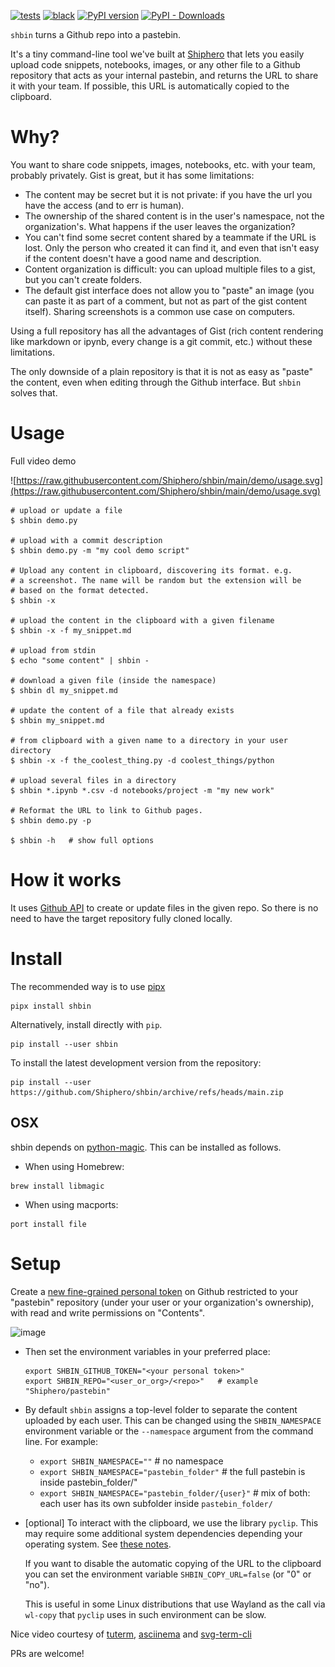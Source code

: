 [![tests](https://github.com/Shiphero/shbin/actions/workflows/pytest.yml/badge.svg?branch=main)](https://github.com/Shiphero/shbin/actions/workflows/pytest.yml)
[![black](https://github.com/Shiphero/shbin/actions/workflows/black.yml/badge.svg?branch=main)](https://github.com/Shiphero/shbin/actions/workflows/black.yml)
[![PyPI version](https://img.shields.io/pypi/v/shbin)](https://pypi.org/project/shbin/)
[![PyPI - Downloads](https://img.shields.io/pypi/dm/shbin)](https://libraries.io/pypi/shbin)

`shbin` turns a Github repo into a pastebin.

It's a tiny command-line tool we've built at
[Shiphero](http://shiphero.com) that lets you easily upload code
snippets, notebooks, images, or any other file to a Github repository
that acts as your internal pastebin, and returns the URL to share it
with your team. If possible, this URL is automatically copied to the
clipboard.

# Why?

You want to share code snippets, images, notebooks, etc. with your team,
probably privately. Gist is great, but it has some limitations:

- The content may be secret but it is not private: if you have the url
  you have the access (and to err is human).
- The ownership of the shared content is in the user's namespace, not
  the organization's. What happens if the user leaves the organization?
- You can't find some secret content shared by a teammate if the URL is
  lost. Only the person who created it can find it, and even that isn't
  easy if the content doesn't have a good name and description.
- Content organization is difficult: you can upload multiple files to
  a gist, but you can't create folders.
- The default gist interface does not allow you to "paste" an image (you
  can paste it as part of a comment, but not as part of the gist content
  itself). Sharing screenshots is a common use case on computers.

Using a full repository has all the advantages of Gist (rich content
rendering like markdown or ipynb, every change is a git commit, etc.)
without these limitations.

The only downside of a plain repository is that it is not as easy as
"paste" the content, even when editing through the Github interface.
But `shbin` solves that.

# Usage

Full video demo

![https://raw.githubusercontent.com/Shiphero/shbin/main/demo/usage.svg](https://raw.githubusercontent.com/Shiphero/shbin/main/demo/usage.svg)

```console
# upload or update a file
$ shbin demo.py

# upload with a commit description
$ shbin demo.py -m "my cool demo script"         

# Upload any content in clipboard, discovering its format. e.g.
# a screenshot. The name will be random but the extension will be
# based on the format detected.
$ shbin -x          

# upload the content in the clipboard with a given filename
$ shbin -x -f my_snippet.md 

# upload from stdin
$ echo "some content" | shbin -

# download a given file (inside the namespace)
$ shbin dl my_snippet.md     

# update the content of a file that already exists
$ shbin my_snippet.md

# from clipboard with a given name to a directory in your user directory
$ shbin -x -f the_coolest_thing.py -d coolest_things/python

# upload several files in a directory
$ shbin *.ipynb *.csv -d notebooks/project -m "my new work"   

# Reformat the URL to link to Github pages.
$ shbin demo.py -p

$ shbin -h   # show full options
```

# How it works

It
uses [Github API](https://docs.github.com/en/rest/repos/contents?apiVersion=2022-11-28#create-or-update-file-contents)
to create or update files in the given repo. So there is no need to
have the target repository fully cloned locally.

# Install

The recommended way is to use [pipx](https://pypa.github.io/pipx/)

```console
pipx install shbin 
```

Alternatively, install directly with `pip`.

```console
pip install --user shbin
```

To install the latest development version from the repository:

```console
pip install --user https://github.com/Shiphero/shbin/archive/refs/heads/main.zip
```

## OSX

shbin depends on
[python-magic](https://github.com/ahupp/python-magic#osx). This can be
installed as follows.

- When using Homebrew:

```console
brew install libmagic
```

- When using macports:

```console
port install file
```

# Setup

Create a [new fine-grained personal token](https://github.com/settings/personal-access-tokens/new)
on Github restricted to your "pastebin" repository (under your user or
your organization's ownership), with read and write permissions on
"Contents".

![image](https://user-images.githubusercontent.com/2355719/238758491-9d15e7e6-e4b7-43c8-a321-b65c968fc7e0.png)

- Then set the environment variables in your preferred place:

  ```
  export SHBIN_GITHUB_TOKEN="<your personal token>"
  export SHBIN_REPO="<user_or_org>/<repo>"   # example "Shiphero/pastebin"   
   ```

- By default `shbin` assigns a top-level folder to separate the content
  uploaded by each user. This can be changed using the `SHBIN_NAMESPACE`
  environment variable or the `--namespace` argument from the command
  line. For example:

    - `export SHBIN_NAMESPACE=""`        # no namespace
    - `export SHBIN_NAMESPACE="pastebin_folder"`  # the full pastebin is inside pastebin_folder/"
    - `export SHBIN_NAMESPACE="pastebin_folder/{user}"`   # mix of both: each user has its own subfolder
      inside `pastebin_folder/`

- [optional] To interact with the clipboard, we use the library `pyclip`.
  This may require some additional system dependencies
  depending your operating system.
  See [these notes](https://github.com/spyoungtech/pyclip#platform-specific-notesissues).

  If you want to disable the automatic copying of the URL to the clipboard
  you can set the environment variable `SHBIN_COPY_URL=false` (or "0" or "no").

  This is useful in some Linux distributions that use Wayland as the call via `wl-copy`
  that `pyclip` uses in such environment can be slow.

Nice video courtesy of [tuterm](https://github.com/veracioux/tuterm), [asciinema](https://asciinema.org/)
and [svg-term-cli](https://github.com/marionebl/svg-term-cli)

PRs are welcome! 


